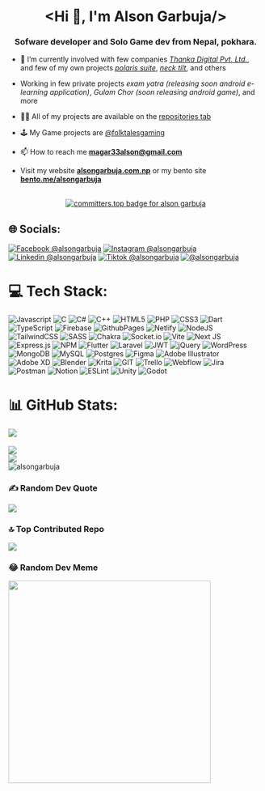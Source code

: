 <h1 align="center">&lt;Hi 👋, I'm Alson Garbuja/&gt;</h1>
<h3 align="center">Sofware developer and Solo Game dev from Nepal, pokhara.</h3>

- 🔭 I’m currently involved with few companies [*Thanka Digital Pvt. Ltd.*](https://github.com/thanka-digital), and few of my own projects [*polaris suite*](https://github.com/alsongarbuja/polaris-suite), [*neck tilt*](https://github.com/alsongarbuja/neck_tilt), and others 

- Working in few private projects *exam yatra (releasing soon android e-learning application)*, *Gulam Chor (soon releasing android game)*, and more

- 👨‍💻 All of my projects are available on the [repositories tab](https://github.com/alsongarbuja?tab=repositories)

- 🕹️ My Game projects are [@folktalesgaming](https://github.com/folktalesgaming)

- 📫 How to reach me **[magar33alson@gmail.com](mailto:magar33alson@gmail.com)**

- Visit my website **[alsongarbuja.com.np](https://alsongarbuja.com.np)** or my bento site **[bento.me/alsongarbuja](https://bento.me/alsongarbuja)**

<br/>

<div align="center">
  <a href="https://user-badge.committers.top/nepal/alsongarbuja">
    <img src="https://user-badge.committers.top/nepal/alsongarbuja.svg" alt="committers.top badge for alson garbuja" />
  </a>
</div>

## 🌐 Socials:
[![Facebook @alsongarbuja](https://img.shields.io/badge/@alsongarbuja-%231877F2.svg?logo=Facebook&logoColor=white)](https://facebook.com/alsongarbuja) [![Instagram @alsongarbuja](https://img.shields.io/badge/@alsongarbuja-%23E4405F.svg?logo=Instagram&logoColor=white)](https://instagram.com/alsongarbuja) [![Linkedin @alsongarbuja](https://img.shields.io/badge/Connect_@alsongarbuja-%230077B5.svg?logo=linkedin&logoColor=white)](https://linkedin.com/in/alsongarbuja) [![Tiktok @alsongarbuja](https://img.shields.io/badge/@alsongarbuja-%23000000.svg?logo=TikTok&logoColor=white)](https://tiktok.com/@alsongarbuja) [![@alsongarbuja](https://img.shields.io/twitter/url/https/twitter.com/alsongarbuja.svg?style=social&label=Follow%20%40alsongarbuja)](https://twitter.com/alsongarbuja) 

# 💻 Tech Stack:
![Javascript](https://img.shields.io/badge/javascript-yellow?style=for-the-badge&logo=javascript&logoColor=white) ![C](https://img.shields.io/badge/c-%2300599C.svg?style=for-the-badge&logo=c&logoColor=white) ![C#](https://img.shields.io/badge/c%23-%23239120.svg?style=for-the-badge&logo=c-sharp&logoColor=white) ![C++](https://img.shields.io/badge/c++-%2300599C.svg?style=for-the-badge&logo=c%2B%2B&logoColor=white) ![HTML5](https://img.shields.io/badge/html5-%23E34F26.svg?style=for-the-badge&logo=html5&logoColor=white) ![PHP](https://img.shields.io/badge/php-%23777BB4.svg?style=for-the-badge&logo=php&logoColor=white) ![CSS3](https://img.shields.io/badge/css3-%231572B6.svg?style=for-the-badge&logo=css3&logoColor=white) ![Dart](https://img.shields.io/badge/dart-%230175C2.svg?style=for-the-badge&logo=dart&logoColor=white) ![TypeScript](https://img.shields.io/badge/typescript-%23007ACC.svg?style=for-the-badge&logo=typescript&logoColor=white) ![Firebase](https://img.shields.io/badge/firebase-%23039BE5.svg?style=for-the-badge&logo=firebase) ![GithubPages](https://img.shields.io/badge/github%20pages-121013?style=for-the-badge&logo=github&logoColor=white) ![Netlify](https://img.shields.io/badge/netlify-%23000000.svg?style=for-the-badge&logo=netlify&logoColor=#00C7B7) ![NodeJS](https://img.shields.io/badge/node.js-6DA55F?style=for-the-badge&logo=node.js&logoColor=white) ![TailwindCSS](https://img.shields.io/badge/tailwindcss-%2338B2AC.svg?style=for-the-badge&logo=tailwind-css&logoColor=white) ![SASS](https://img.shields.io/badge/SASS-hotpink.svg?style=for-the-badge&logo=SASS&logoColor=white) ![Chakra](https://img.shields.io/badge/chakra-%234ED1C5.svg?style=for-the-badge&logo=chakraui&logoColor=white) ![Socket.io](https://img.shields.io/badge/Socket.io-black?style=for-the-badge&logo=socket.io&badgeColor=010101) ![Vite](https://img.shields.io/badge/vite-%23646CFF.svg?style=for-the-badge&logo=vite&logoColor=white) ![Next JS](https://img.shields.io/badge/Next-black?style=for-the-badge&logo=next.js&logoColor=white) ![Express.js](https://img.shields.io/badge/express.js-%23404d59.svg?style=for-the-badge&logo=express&logoColor=%2361DAFB) ![NPM](https://img.shields.io/badge/NPM-%23CB3837.svg?style=for-the-badge&logo=npm&logoColor=white) ![Flutter](https://img.shields.io/badge/Flutter-%2302569B.svg?style=for-the-badge&logo=Flutter&logoColor=white) ![Laravel](https://img.shields.io/badge/laravel-%23FF2D20.svg?style=for-the-badge&logo=laravel&logoColor=white) ![JWT](https://img.shields.io/badge/JWT-black?style=for-the-badge&logo=JSON%20web%20tokens) ![jQuery](https://img.shields.io/badge/jquery-%230769AD.svg?style=for-the-badge&logo=jquery&logoColor=white) ![WordPress](https://img.shields.io/badge/WordPress-%23117AC9.svg?style=for-the-badge&logo=WordPress&logoColor=white) ![MongoDB](https://img.shields.io/badge/MongoDB-%234ea94b.svg?style=for-the-badge&logo=mongodb&logoColor=white) ![MySQL](https://img.shields.io/badge/mysql-%2300000f.svg?style=for-the-badge&logo=mysql&logoColor=white) ![Postgres](https://img.shields.io/badge/postgres-%23316192.svg?style=for-the-badge&logo=postgresql&logoColor=white) ![Figma](https://img.shields.io/badge/figma-%23F24E1E.svg?style=for-the-badge&logo=figma&logoColor=white) ![Adobe Illustrator](https://img.shields.io/badge/adobe%20illustrator-%23FF9A00.svg?style=for-the-badge&logo=adobe%20illustrator&logoColor=white) ![Adobe XD](https://img.shields.io/badge/Adobe%20XD-470137?style=for-the-badge&logo=Adobe%20XD&logoColor=#FF61F6) ![Blender](https://img.shields.io/badge/blender-%23F5792A.svg?style=for-the-badge&logo=blender&logoColor=white) ![Krita](https://img.shields.io/badge/Krita-203759?style=for-the-badge&logo=krita&logoColor=EEF37B) ![GIT](https://img.shields.io/badge/Git-fc6d26?style=for-the-badge&logo=git&logoColor=white) ![Trello](https://img.shields.io/badge/Trello-%23026AA7.svg?style=for-the-badge&logo=Trello&logoColor=white) ![Webflow](https://img.shields.io/badge/Webflow-4353FF?style=for-the-badge&logo=webflow&logoColor=white) ![Jira](https://img.shields.io/badge/jira-%230A0FFF.svg?style=for-the-badge&logo=jira&logoColor=white) ![Postman](https://img.shields.io/badge/Postman-FF6C37?style=for-the-badge&logo=postman&logoColor=white) ![Notion](https://img.shields.io/badge/Notion-%23000000.svg?style=for-the-badge&logo=notion&logoColor=white) ![ESLint](https://img.shields.io/badge/ESLint-4B3263?style=for-the-badge&logo=eslint&logoColor=white) ![Unity](https://img.shields.io/badge/unity-black?style=for-the-badge&logo=unity) ![Godot](https://img.shields.io/badge/godot-%23007ACC?style=for-the-badge&logo=godot-engine&logoColor=white)
# 📊 GitHub Stats:
<img src="https://awesome-github-stats.azurewebsites.net/user-stats/alsongarbuja?cardType=octocat&theme=blueberry&count_private=true" align="left" /><br/><br />
![](https://github-readme-streak-stats.herokuapp.com/?user=alsongarbuja&theme=blueberry&hide_border=false)<br/>
![](https://github-readme-stats.vercel.app/api/top-langs/?username=alsongarbuja&theme=blueberry&hide_border=false&include_all_commits=false&count_private=true&layout=compact)<br />
<img src="https://github-profile-trophy.vercel.app/?username=alsongarbuja&theme=nord&column=-1&margin-w=15" alt="alsongarbuja" />

### ✍️ Random Dev Quote
![](https://quotes-github-readme.vercel.app/api?type=horizontal&theme=radical)

### 🔝 Top Contributed Repo
![](https://github-contributor-stats.vercel.app/api?username=alsongarbuja&limit=5&theme=onedark&combine_all_yearly_contributions=true)

### 😂 Random Dev Meme
<img src='https://randommeme-five.vercel.app/' style="height: 400px;"/>

<!-- Proudly created with GPRM ( https://gprm.itsvg.in ) -->
